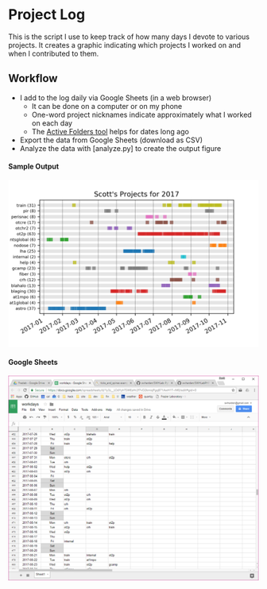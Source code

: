 # Project Log
This is the script I use to keep track of how many days I devote to various projects. It creates a graphic indicating which projects I worked on and when I contributed to them.

## Workflow
* I add to the log daily via Google Sheets (in a web browser)
  * It can be done on a computer or on my phone
  * One-word project nicknames indicate approximately what I worked on each day
  * The [Active Folders tool](https://github.com/swharden/SWHLab/tree/master/swhlab/tools/activeFolders) helps for dates long ago
* Export the data from Google Sheets (download as CSV)
* Analyze the data with [analyze.py] to create the output figure


#### Sample Output
![](projects.png)

#### Google Sheets
![screenshot](sheets.png)
